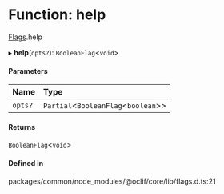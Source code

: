 # Function: help

[Flags](../modules/Flags.md).help

▸ **help**(`opts?`): `BooleanFlag`<`void`\>

#### Parameters

| Name | Type |
| :------ | :------ |
| `opts?` | `Partial`<`BooleanFlag`<`boolean`\>\> |

#### Returns

`BooleanFlag`<`void`\>

#### Defined in

packages/common/node_modules/@oclif/core/lib/flags.d.ts:21
